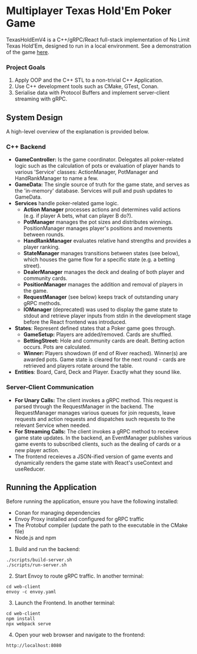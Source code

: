 # Multiplayer Texas Hold'Em Poker Game
TexasHoldEmV4 is a C++/gRPC/React full-stack implementation of No Limit Texas Hold'Em, designed to run in a local environment. See a demonstration of the game [here](https://www.youtube.com/watch?v=gVX44eQESlI).

### Project Goals
1. Apply OOP and the C++ STL to a non-trivial C++ Application.
2. Use C++ development tools such as CMake, GTest, Conan.
3. Serialise data with Protocol Buffers and implement server-client streaming with gRPC.

## System Design
A high-level overview of the explanation is provided below.

### C++ Backend
* **GameController:** Is the game coordinator. Delegates all poker-related logic such as the calculation of pots or evaluation of player hands to various 'Service' classes: ActionManager, PotManager and HandRankManager to name a few.
* **GameData:** The single source of truth for the game state, and serves as the 'in-memory' database. Services will pull and push updates to GameData.
* **Services** handle poker-related game logic.
  * **Action Manager** processes actions and determines valid actions (e.g. if player A bets, what can player B do?).
  * **PotManager** manages the pot sizes and distributes winnings. PositionManager manages player's positions and movements between rounds.
  * **HandRankManager** evaluates relative hand strengths and provides a player ranking.
  * **StateManager** manages transitions between states (see below), which houses the game flow for a specific state (e.g. a betting street).
  * **DealerManager** manages the deck and dealing of both player and community cards.
  * **PositionManager** manages the addition and removal of players in the game.
  * **RequestManager** (see below) keeps track of outstanding unary gRPC methods.
  * **IOManager** (deprecated) was used to display the game state to stdout and retrieve player inputs from stdin in the development stage before the React frontend was introduced.
* **States**: Represent defined states that a Poker game goes through.
  * **GameSetup:** Players are added/removed. Cards are shuffled.
  * **BettingStreet:** Hole and community cards are dealt. Betting action occurs. Pots are calculated.
  * **Winner:** Players showdown (if end of River reached). Winner(s) are awarded pots. Game state is cleared for the next round - cards are retrieved and players rotate around the table.
* **Entities**: Board, Card, Deck and Player. Exactly what they sound like.

### Server-Client Communication
* **For Unary Calls:** The client invokes a gRPC method. This request is parsed through the RequestManager in the backend. The RequestManager manages various queues for join requests, leave requests and action requests and dispatches such requests to the relevant Service when needed.
* **For Streaming Calls:** The client invokes a gRPC method to receieve game state updates. In the backend, an EventManager publishes various game events to subscribed clients, such as the dealing of cards or a new player action.
* The frontend receieves a JSON-ified version of game events and dynamically renders the game state with React's useContext and useReducer.

## Running the Application
Before running the application, ensure you have the following installed:
* Conan for managing dependencies
* Envoy Proxy installed and configured for gRPC traffic
* The Protobuf compiler (update the path to the executable in the CMake file)
* Node.js and npm

1. Build and run the backend:
```
./scripts/build-server.sh
./scripts/run-server.sh
```
2. Start Envoy to route gRPC traffic. In another terminal:
```
cd web-client
envoy -c envoy.yaml
```
3. Launch the Frontend. In another terminal:
```
cd web-client
npm install
npx webpack serve
```
4. Open your web browser and navigate to the frontend:
```
http://localhost:8080
```



